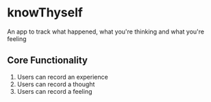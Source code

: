 # knowThyself
An app to track what happened, what you're thinking and what you're feeling

## Core Functionality

1. Users can record an experience
2. Users can record a thought
3. Users can record a feeling
